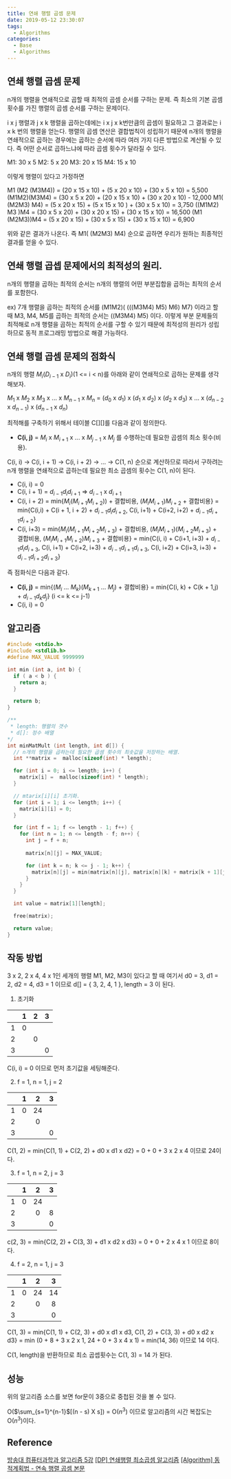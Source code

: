 ```yaml
---
title: 연쇄 행렬 곱셈 문제
date: 2019-05-12 23:30:07
tags:
  - Algorithms
categories:
  - Base
  - Algorithms
---
```



## 연쇄 행렬 곱셈 문제
n개의 행렬을 연쇄적으로 곱할 때 최적의 곱셈 순서를 구하는 문제. 즉 최소의 기본 곱셈 횟수를 가진 행렬의 곱셈 순서를 구하는 문제이다.

i x j 행렬과 j x k 행렬을 곱하는데에는 i x j x k번만큼의 곱셈이 필요하고 그 결과로는 i x k 번의 행렬을 얻는다. 행렬의 곱셈 연산은 결합법칙이 성립하기 때문에 n개의 행렬을 연쇄적으로 곱하는 경우에는 곱하는 순서에 따라 여러 가지 다른 방법으로 계산될 수 있다. 즉 어떤 순서로 곱하느냐에 따라 곱셈 횟수가 달라질 수 있다.

M1: 30 x 5
M2: 5 x 20
M3: 20 x 15 
M4: 15 x 10 

이렇게 행렬이 있다고 가정하면 

M1 (M2 (M3M4)) = (20 x 15 x 10) + (5 x 20 x 10) + (30 x 5 x 10) = 5,500
(M1M2)(M3M4) = (30 x 5 x 20) + (20 x 15 x 10) + (30 x 20 x 10) - 12,000
M1( (M2M3) M4) = (5 x 20 x 15) + (5 x 15 x 10 ) + (30 x 5 x 10) = 3,750
((M1M2) M3 )M4 = (30 x 5 x 20) + (30 x 20 x 15) + (30 x 15 x 10) = 16,500
(M1 (M2M3))M4 = (5 x 20 x 15) + (30 x 5 x 15) + (30 x 15 x 10) = 6,900

위와 같은 결과가 나온다. 즉 M1( (M2M3) M4) 순으로 곱하면 우리가 원하는 최종적인 결과를 얻을 수 있다.

## 연쇄 행렬 곱셉 문제에서의 최적성의 원리.
n개의 행렬을 곱하는 최적의 순서는 n개의 행렬의 어떤 부분집합을 곱하는 최적의 순서를 포함한다.

ex) 
7개 행렬을 곱하는 최적의 순서를 (M1M2)( (((M3M4) M5) M6) M7) 이라고 할 때 M3, M4, M5를 곱하는 최적의 순서는 ((M3M4) M5) 이다.
이렇게 부분 문제들의 최적해로 n개 행렬을 곱하는 최적의 순서를 구할 수 있기 때문에 최적성의 원리가 성립하므로 동적 프로그래밍 방법으로 해결 가능하다.

## 연쇄 행렬 곱셈 문제의 점화식
n개의 행렬 $M_i$($D_{i-1}$ x $D_i$)(1 <= i < n)를 아래와 같이 연쇄적으로 곱하는 문제를 생각해보자.

$M_1$ x $M_2$ x $M_3$ x ... x $M_{n-1}$ x $M_n$ =  ($d_0$ x $d_1$) x ($d_1$ x $d_2$) x ($d_2$ x $d_3$) x ... x ($d_{n-2}$ x $d_{n-1}$) x ($d_{n-1}$ x $d_n$)

최적해를 구축하기 위해서 테이블 C[][]를 다음과 같이 정의한다.

- **C(i, j)** = $M_i$ x $M_{i+1}$ x ... x $M_{j-1}$ x $M_j$ 를 수행하는데 필요한 곱셈의 최소 횟수(비용).

C(i, i) -> C(i, i + 1) -> C(i, i + 2) -> ... -> C(1, n) 순으로 계산하므로 따라서 구하려는 n개 행렬을 연쇄적으로 곱하는데 필요한 최소 곱셈의 횟수는 C(1, n)이 된다.

- C(i, i) = 0
- C(i, i + 1) = $d_{i-1}$$d_i$$d_{i+1}$ => $d_{i-1}$ x $d_{i+1}$
- C(i, i + 2) = min{$M_i$($M_{i+1}$$M_{i+2}$)) + 결합비용, ($M_i$$M_{i+1}$)$M_{i+2}$ + 결합비용} = min{C(i,i) + C(i + 1, i + 2) + $d_{i-1}$$d_i$$d_{i+2}$, C(i, i+1) + C(i+2, i+2) + $d_{i-1}$$d_{i+1}$$d_{i+2}$}
- C(i, i+3) = min{$M_i$($M_{i+1}$$M_{i+2}$$M_{i+3}$) + 결합비용, ($M_i$$M_{i+1}$)($M_{i+2}$$M_{i+3}$) + 결합비용, ($M_i$$M_{i+1}$$M_{i+2}$)$M_{i+3}$ + 결합비용} = min{C(i, i) + C(i+1, i+3) + $d_{i-1}$$d_i$$d_{i+3}$, C(i, i+1) + C(i+2, i+3) + $d_{i-1}$$d_{i+1}$$d_{i+3}$, C(i, i+2) + C(i+3, i+3) + $d_{i-1}$$d_{i+2}$$d_{i+3}$}

즉 점화식은 다음과 같다. 

- **C(i, j)** = min{($M_i$ ... $M_k$)($M_{k+1}$ ... $M_j$) + 결합비용} = min{C(i, k) + C(k + 1,j) + $d_{i-1}$$d_k$$d_j$} (i <= k <= j-1)
- C(i, i) = 0

## 알고리즘
```c
#include <stdio.h>
#include <stdlib.h>
#define MAX_VALUE 9999999

int min (int a, int b) {
  if ( a < b ) {
    return a;
  } 

  return b;
}

/**
 * length: 행렬의 갯수
 * d[]: 정수 배열
*/
int minMatMult (int length, int d[]) {
  // n개의 행렬을 곱하는데 필요한 곱셈 횟수의 최솟값을 저장하는 배열.
  int **matrix =  malloc(sizeof(int) * length);

  for (int i = 0; i <= length; i++) {
    matrix[i] =  malloc(sizeof(int) * length);
  }

  // mtarix[i][i] 초기화.
  for (int i = 1; i <= length; i++) {
    matrix[i][i] = 0;
  }

  for (int f = 1; f <= length - 1; f++) {
    for (int n = 1; n <= length - f; n++) {
      int j = f + n;
      
      matrix[n][j] = MAX_VALUE;

      for (int k = n; k <= j - 1; k++) {
        matrix[n][j] = min(matrix[n][j], matrix[n][k] + matrix[k + 1][j] + d[n - 1] * d[k] * d[j]);
      }
    }
  }

  int value = matrix[1][length];

  free(matrix);

  return value;
} 
```

## 작동 방법
3 x 2, 2 x 4, 4 x 1인 세개의 행렬 M1, M2, M3이 있다고 할 때 여기서 d0  = 3, d1 = 2, d2 = 4, d3 = 1 이므로  d[] = { 3, 2, 4, 1 }, length = 3 이 된다.

1. 초기화

|   |  1  |  2  |  3  |
|---|:---:|:---:|:---:|
| 1 |  0  |     |     |
| 2 |     |  0  |     |
| 3 |     |     |  0  |

C(i, i)  = 0 이므로 먼저 초기값을 세팅해준다. 

2. f = 1, n = 1, j = 2

|   |  1  |  2  |  3  |
|---|:---:|:---:|:---:|
| 1 |  0  |  24 |     |
| 2 |     |  0  |     |
| 3 |     |     |  0  |

C(1, 2) = min{C(1, 1) + C(2, 2) + d0 x d1 x d2} = 0 + 0 + 3 x 2 x 4 이므로 24이다.

3. f = 1, n = 2, j = 3

|   |  1  |  2  |  3  |
|---|:---:|:---:|:---:|
| 1 |  0  |  24 |     |
| 2 |     |  0  |  8  |
| 3 |     |     |  0  |

c(2, 3) = min{C(2, 2) + C(3, 3) + d1 x d2 x d3} = 0 + 0 + 2 x 4 x 1 이므로 8이다.

4. f = 2, n = 1, j = 3

|   |  1  |  2  |  3  |
|---|:---:|:---:|:---:|
| 1 |  0  |  24 |  14 |
| 2 |     |  0  |  8  |
| 3 |     |     |  0  |

C(1, 3) = min{C(1, 1) + C(2, 3) + d0 x d1 x d3, C(1, 2) + C(3, 3) + d0 x d2 x d3} = min (0 + 8 + 3 x 2 x 1, 24 + 0 + 3 x 4 x 1)  = min(14, 36) 이므로 14 이다.

C(1, length)을 반환하므로 최소 곱셉횟수는 C(1, 3) = 14 가 된다.

## 성능
위의 알고리즘 소스를 보면 for문이 3중으로 중첩된 것을 볼 수 있다.

O($\sum_{s=1}^{n-1}$[(n - s) X s]) = O($n^3$) 이므로 알고리즘의 시간 복잡도는 O($n^3$)이다.

## Reference 
[방송대 컴퓨터과학과 알고리즘 5강](http://press.knou.ac.kr/goods/textBookView.do?condCmdtCode=9788920026935&condLscValue=001&condYr=&condSmst=)
[[DP] 연쇄행렬 최소곱셈 알고리즘](https://huiyu.tistory.com/entry/DP-%EC%97%B0%EC%87%84%ED%96%89%EB%A0%AC-%EC%B5%9C%EC%86%8C%EA%B3%B1%EC%85%88-%EC%95%8C%EA%B3%A0%EB%A6%AC%EC%A6%98)
[[Algorithm] 동적계획법 - 연속 행렬 곱셈 본문](https://twinparadox.tistory.com/183)